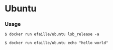 # Ubuntu

### Usage
```
$ docker run efaille/ubuntu lsb_release -a
```
```
$ docker run efaille/ubuntu echo "hello world"
```
